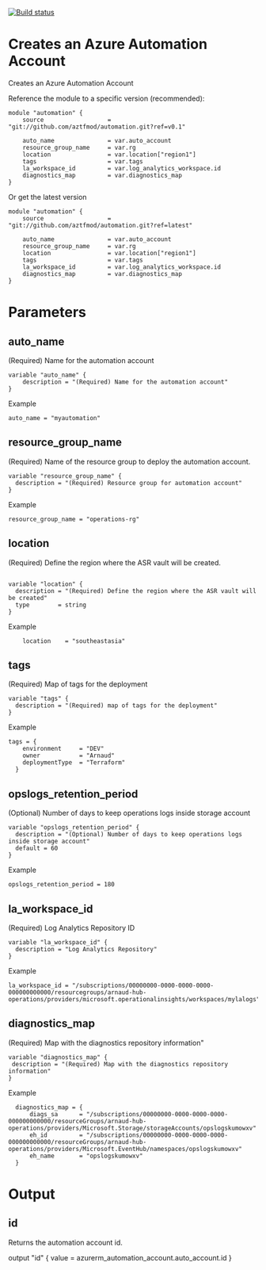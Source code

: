 [![Build status](https://dev.azure.com/azure-terraform/Blueprints/_apis/build/status/modules/automation)](https://dev.azure.com/azure-terraform/Blueprints/_build/latest?definitionId=0)
# Creates an Azure Automation Account
Creates an Azure Automation Account


Reference the module to a specific version (recommended):
```
module "automation" {
    source                  = "git://github.com/aztfmod/automation.git?ref=v0.1"
  
    auto_name               = var.auto_account
    resource_group_name     = var.rg
    location                = var.location["region1"] 
    tags                    = var.tags
    la_workspace_id         = var.log_analytics_workspace.id
    diagnostics_map         = var.diagnostics_map
}
```

Or get the latest version
```
module "automation" {
    source                  = "git://github.com/aztfmod/automation.git?ref=latest"
  
    auto_name               = var.auto_account
    resource_group_name     = var.rg
    location                = var.location["region1"] 
    tags                    = var.tags
    la_workspace_id         = var.log_analytics_workspace.id
    diagnostics_map         = var.diagnostics_map
}
```

# Parameters
## auto_name
(Required) Name for the automation account
```
variable "auto_name" {
    description = "(Required) Name for the automation account"
}

```
Example
```
auto_name = "myautomation"
```

## resource_group_name
(Required) Name of the resource group to deploy the automation account.
```
variable "resource_group_name" {
  description = "(Required) Resource group for automation account"
}
```
Example
```
resource_group_name = "operations-rg"
```

## location
(Required) Define the region where the ASR vault will be created.
```

variable "location" {
  description = "(Required) Define the region where the ASR vault will be created"
  type        = string
}
```
Example
```
    location    = "southeastasia"
```

## tags
(Required) Map of tags for the deployment
```
variable "tags" {
  description = "(Required) map of tags for the deployment"
}
```
Example
```
tags = {
    environment     = "DEV"
    owner           = "Arnaud"
    deploymentType  = "Terraform"
  }
```

## opslogs_retention_period
(Optional) Number of days to keep operations logs inside storage account
```
variable "opslogs_retention_period" {
  description = "(Optional) Number of days to keep operations logs inside storage account"
  default = 60
}
```
Example
```
opslogs_retention_period = 180
```

## la_workspace_id
(Required) Log Analytics Repository ID
```
variable "la_workspace_id" {
  description = "Log Analytics Repository"
}
```
Example
```
la_workspace_id = "/subscriptions/00000000-0000-0000-0000-000000000000/resourcegroups/arnaud-hub-operations/providers/microsoft.operationalinsights/workspaces/mylalogs"
```

## diagnostics_map
(Required) Map with the diagnostics repository information"
```
variable "diagnostics_map" {
 description = "(Required) Map with the diagnostics repository information"
}
```
Example
```
  diagnostics_map = {
      diags_sa      = "/subscriptions/00000000-0000-0000-0000-000000000000/resourceGroups/arnaud-hub-operations/providers/Microsoft.Storage/storageAccounts/opslogskumowxv"
      eh_id         = "/subscriptions/00000000-0000-0000-0000-000000000000/resourceGroups/arnaud-hub-operations/providers/Microsoft.EventHub/namespaces/opslogskumowxv"
      eh_name       = "opslogskumowxv"
  }
```



# Output
## id
Returns the automation account id.

output "id" {
  value = azurerm_automation_account.auto_account.id
}